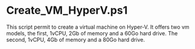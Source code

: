 # Create_VM_HyperV.ps1
This script permit to create a virtual machine on Hyper-V. It offers two vm models, the first, 1vCPU, 2Gb of memory and a 60Go hard drive. The second, 1vCPU, 4Gb of memory and a 80Go hard drive.
